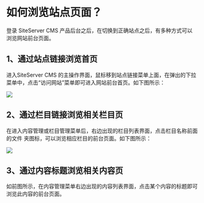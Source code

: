 # 如何浏览站点页面？

登录 SiteServer CMS 产品后台之后，在切换到正确站点之后，有多种方式可以浏览网站前台页面。

## 1、通过站点链接浏览首页

进入SiteServer CMS 的主操作界面，鼠标移到站点链接菜单上面，在弹出的下拉菜单中，点击“访问网站”菜单即可进入网站前台首页。如下图所示：

![](/assets/222.jpg)
 
## 2、通过栏目链接浏览相关栏目页

在进入内容管理或栏目管理菜单后，右边出现的栏目列表界面，点击栏目名称前面的文件 夹图标，可以浏览相应栏目的前台页面。如下图所示：

![](/assets/223.jpg)

## 3、通过内容标题浏览相关内容页

如前图所示，在内容管理菜单右边出现的内容列表界面，点击某个内容的标题即可浏览此内容的前台页面。

